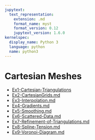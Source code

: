```yaml
---
jupytext:
  text_representation:
    extension: .md
    format_name: myst
    format_version: 0.12
    jupytext_version: 1.6.0
kernelspec:
  display_name: Python 3
  language: python
  name: python3
---
```


# Cartesian Meshes

  - [Ex1-Cartesian-Triangulations](Ex1-Cartesian-Triangulations.md)
  - [Ex2-CartesianGrids.md](Ex2-CartesianGrids.md)
  - [Ex3-Interpolation.md](Ex3-Interpolation.md)
  - [Ex4-Gradients.md](Ex4-Gradients.md)
  - [Ex5-Smoothing.md](Ex5-Smoothing.md)
  - [Ex6-Scattered-Data.md](Ex6-Scattered-Data.md)
  - [Ex7-Refinement-of-Triangulations.md](Ex7-Refinement-of-Triangulations.md)
  - [Ex8-Spline-Tension.md](Ex8-Spline-Tension.md)
  - [Ex9-Voronoi-Diagram.md](Ex9-Voronoi-Diagram.md)

```{code-cell} ipython3

```
